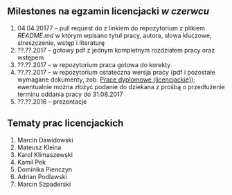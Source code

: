 ##  Milestones na egzamin licencjacki *w czerwcu*

1. 04.04.20177 – pull request do z linkiem do repozytorium z plikiem
    _README.md_ w którym wpisano tytuł pracy, autora, słowa kluczowe,
    streszczenie, wstęp i literaturę
1. ??.??.2017 – gotowy pdf z jednym kompletnym rozdziałem pracy oraz wstępem
1. ??.??.2017 – w repozytorium praca gotowa do korekty
1. ??.??.2017 – w repozytorium ostateczna wersja pracy (pdf i pozostałe wymagane
   dokumenty, zob. [Prace dyplomowe (licencjackie)](https://inf.ug.edu.pl/prace-dyplomowe-licencjackie));
   ewentualnie można złożyć podanie do dziekana z prośbą o przedłużenie
   terminu oddania pracy do 31.08.2017
1. ??.??.2016 – prezentacje

## Tematy prac licencjackich

1. Marcin Dawidowski
1. Mateusz Kleina
1. Karol Klimaszewski
1. Kamil Pek
1. Dominika Pienczyn
1. Adrian Podlawski
1. Marcin Szpaderski
